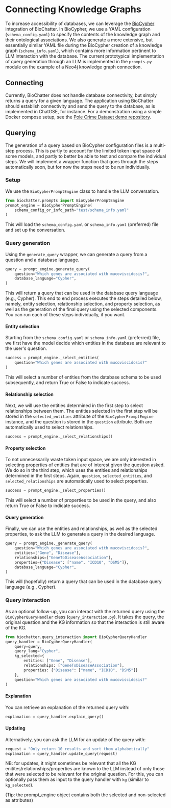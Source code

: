 # Connecting Knowledge Graphs

To increase accessibility of databases, we can leverage the
[BioCypher](https://biocypher.org) integration of BioChatter.  In BioCypher, we
use a YAML configuration (`schema_config.yaml`) to specify the contents of the
knowledge graph and their ontological associations.  We also generate a more
extensive, but essentially similar YAML file during the BioCypher creation of a
knowledge graph (`schema_info.yaml`), which contains more information pertinent
to LLM interaction with the database.  The current prototypical implementation
of query generation through an LLM is implemented in the `prompts.py` module on
the example of a Neo4j knowledge graph connection.

## Connecting

Currently, BioChatter does not handle database connectivity, but simply returns
a query for a given language.  The application using BioChatter should establish
connectivity and send the query to the database, as is implemented in ChatGSE,
for instance.  For a demonstration using a simple Docker compose setup, see the
[Pole Crime Dataset demo repository](https://github.com/biocypher/pole).

## Querying

The generation of a query based on BioCypher configuration files is a multi-step
process.  This is partly to account for the limited token input space of some
models, and partly to better be able to test and compare the individual steps.
We will implement a wrapper function that goes through the steps automatically
soon, but for now the steps need to be run individually.

### Setup

We use the `BioCypherPromptEngine` class to handle the LLM conversation.

```python
from biochatter.prompts import BioCypherPromptEngine
prompt_engine = BioCypherPromptEngine(
    schema_config_or_info_path="test/schema_info.yaml"
)
```

This will load the `schema_config.yaml` or `schema_info.yaml` (preferred) file
and set up the conversation.

### Query generation

Using the `generate_query` wrapper, we can generate a query from a question and
a database language.

```python
query = prompt_engine.generate_query(
    question="Which genes are associated with mucoviscidosis?",
    database_language="Cypher",
)
```

This will return a query that can be used in the database query language (e.g.,
Cypher).  This end to end process executes the steps detailed below, namely,
entity selection, relationship selection, and property selection, as well as the
generation of the final query using the selected components. You can run each of
these steps individually, if you want.

#### Entity selection

Starting from the `schema_config.yaml` or `schema_info.yaml` (preferred) file,
we first have the model decide which entities in the database are relevant to
the user's question.

```python
success = prompt_engine._select_entities(
    question="Which genes are associated with mucoviscidosis?"
)
```

This will select a number of entities from the database schema to be used
subsequently, and return True or False to indicate success.

#### Relationship selection

Next, we will use the entities determined in the first step to select
relationships between them.  The entities selected in the first step will be
stored in the `selected_entities` attribute of the `BioCypherPromptEngine`
instance, and the question is stored in the `question` attribute.  Both are
automatically used to select relationships.

```python
success = prompt_engine._select_relationships()
```

#### Property selection

To not unnecessarily waste token input space, we are only interested in
selecting properties of entities that are of interest given the question asked.
We do so in the third step, which uses the entities and relationships determined
in the first steps.  Again, `question`, `selected_entities`, and
`selected_relationships` are automatically used to select properties.

```python
success = prompt_engine._select_properties()
```

This will select a number of properties to be used in the query, and also return
True or False to indicate success.

#### Query generation

Finally, we can use the entities and relationships, as well as the selected
properties, to ask the LLM to generate a query in the desired language.

```python
query = prompt_engine._generate_query(
    question="Which genes are associated with mucoviscidosis?",
    entities=["Gene", "Disease"],
    relationships=["GeneToDiseaseAssociation"],
    properties={"Disease": ["name", "ICD10", "DSM5"]},
    database_language="Cypher",
)
```

This will (hopefully) return a query that can be used in the database query
language (e.g., Cypher).

### Query interaction
As an optional follow-up, you can interact with the returned query using the
`BioCypherQueryHandler` class (`query_interaction.py`). It takes the query,
the original question and the KG information so that the interaction is still aware of the KG.

```python
from biochatter.query_interaction import BioCypherQueryHandler
query_handler = BioCypherQueryHandler(
    query=query,
    query_lang="Cypher",
    kg_selected={
        entities: ["Gene", "Disease"],
        relationships: ["GeneToDiseaseAssociation"],
        properties: {"Disease": ["name", "ICD10", "DSM5"]}
    },
    question="Which genes are associated with mucoviscidosis?"
)
```

#### Explanation
You can retrieve an explanation of the returned query with:

```python
explanation = query_handler.explain_query()
```

#### Updating
Alternatively, you can ask the LLM for an update of the query with:

```python
request = "Only return 10 results and sort them alphabetically"
explanation = query_handler.update_query(request)
```

NB: for updates, it might sometimes be relevant that all the KG
enitites/relationships/properties are known to the LLM instead
of only those that were selected to be relevant for the original question.
For this, you can optionally pass them as input to the query handler
with `kg` (similar to `kg_selected`).

(Tip: the prompt_engine object contains both the selected and non-selected as attributes)
